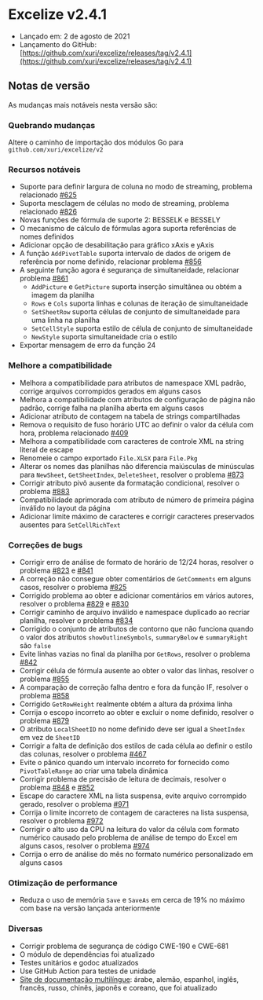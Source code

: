 # Excelize v2.4.1

* Lançado em: 2 de agosto de 2021
* Lançamento do GitHub: [https://github.com/xuri/excelize/releases/tag/v2.4.1](https://github.com/xuri/excelize/releases/tag/v2.4.1)

## Notas de versão

As mudanças mais notáveis nesta versão são:

### Quebrando mudanças

Altere o caminho de importação dos módulos Go para `github.com/xuri/excelize/v2`

### Recursos notáveis

* Suporte para definir largura de coluna no modo de streaming, problema relacionado [#625](https://github.com/xuri/excelize/issues/625)
* Suporta mesclagem de células no modo de streaming, problema relacionado [#826](https://github.com/xuri/excelize/issues/826)
* Novas funções de fórmula de suporte 2: BESSELK e BESSELY
* O mecanismo de cálculo de fórmulas agora suporta referências de nomes definidos
* Adicionar opção de desabilitação para gráfico xAxis e yAxis
* A função `AddPivotTable` suporta intervalo de dados de origem de referência por nome definido, relacionar problema [#856](https://github.com/xuri/excelize/issues/856)
* A seguinte função agora é segurança de simultaneidade, relacionar problema [#861](https://github.com/xuri/excelize/issues/861)
  * `AddPicture` e `GetPicture` suporta inserção simultânea ou obtém a imagem da planilha
  * `Rows` e `Cols` suporta linhas e colunas de iteração de simultaneidade
  * `SetSheetRow` suporta células de conjunto de simultaneidade para uma linha na planilha
  * `SetCellStyle` suporta estilo de célula de conjunto de simultaneidade
  * `NewStyle` suporta simultaneidade cria o estilo
* Exportar mensagem de erro da função 24

### Melhore a compatibilidade

* Melhora a compatibilidade para atributos de namespace XML padrão, corrige arquivos corrompidos gerados em alguns casos
* Melhora a compatibilidade com atributos de configuração de página não padrão, corrige falha na planilha aberta em alguns casos
* Adicionar atributo de contagem na tabela de strings compartilhadas
* Remova o requisito de fuso horário UTC ao definir o valor da célula com hora, problema relacionado [#409](https://github.com/xuri/excelize/issues/409)
* Melhora a compatibilidade com caracteres de controle XML na string literal de escape
* Renomeie o campo exportado `File.XLSX` para `File.Pkg`
* Alterar os nomes das planilhas não diferencia maiúsculas de minúsculas para `NewSheet`, `GetSheetIndex`, `DeleteSheet`, resolver o problema [#873](https://github.com/xuri/excelize/issues/873)
* Corrigir atributo pivô ausente da formatação condicional, resolver o problema [#883](https://github.com/xuri/excelize/issues/883)
* Compatibilidade aprimorada com atributo de número de primeira página inválido no layout da página
* Adicionar limite máximo de caracteres e corrigir caracteres preservados ausentes para `SetCellRichText`

### Correções de bugs

* Corrigir erro de análise de formato de horário de 12/24 horas, resolver o problema [#823](https://github.com/xuri/excelize/issues/823) e [#841](https://github.com/xuri/excelize/issues/841)
* A correção não consegue obter comentários de `GetComments` em alguns casos, resolver o problema [#825](https://github.com/xuri/excelize/issues/825)
* Corrigido problema ao obter e adicionar comentários em vários autores, resolver o problema [#829](https://github.com/xuri/excelize/issues/829) e [#830](https://github.com/xuri/excelize/issues/830)
* Corrigir caminho de arquivo inválido e namespace duplicado ao recriar planilha, resolver o problema [#834](https://github.com/xuri/excelize/issues/834)
* Corrigido o conjunto de atributos de contorno que não funciona quando o valor dos atributos `showOutlineSymbols`, `summaryBelow` e `summaryRight` são `false`
* Evite linhas vazias no final da planilha por `GetRows`, resolver o problema [#842](https://github.com/xuri/excelize/issues/842)
* Corrigir célula de fórmula ausente ao obter o valor das linhas, resolver o problema [#855](https://github.com/xuri/excelize/issues/855)
* A comparação de correção falha dentro e fora da função IF, resolver o problema [#858](https://github.com/xuri/excelize/issues/858)
* Corrigido `GetRowHeight` realmente obtém a altura da próxima linha
* Corrija o escopo incorreto ao obter e excluir o nome definido, resolver o problema [#879](https://github.com/xuri/excelize/issues/879)
* O atributo `LocalSheetID` no nome definido deve ser igual a `SheetIndex` em vez de `SheetID`
* Corrigir a falta de definição dos estilos de cada célula ao definir o estilo das colunas, resolver o problema [#467](https://github.com/xuri/excelize/issues/467)
* Evite o pânico quando um intervalo incorreto for fornecido como `PivotTableRange` ao criar uma tabela dinâmica
* Corrigir problema de precisão de leitura de decimais, resolver o problema [#848](https://github.com/xuri/excelize/issues/848) e [#852](https://github.com/xuri/excelize/issues/852)
* Escape do caractere XML na lista suspensa, evite arquivo corrompido gerado, resolver o problema [#971](https://github.com/xuri/excelize/issues/971)
* Corrija o limite incorreto de contagem de caracteres na lista suspensa, resolver o problema [#972](https://github.com/xuri/excelize/issues/972)
* Corrigir o alto uso da CPU na leitura do valor da célula com formato numérico causado pelo problema de análise de tempo do Excel em alguns casos, resolver o problema [#974](https://github.com/xuri/excelize/issues/974)
* Corrija o erro de análise do mês no formato numérico personalizado em alguns casos

### Otimização de performance

* Reduza o uso de memória `Save` e `SaveAs` em cerca de 19% no máximo com base na versão lançada anteriormente

### Diversas

* Corrigir problema de segurança de código CWE-190 e CWE-681
* O módulo de dependências foi atualizado
* Testes unitários e godoc atualizados
* Use GitHub Action para testes de unidade
* [Site de documentação multilíngue](https://xuri.me/excelize): árabe, alemão, espanhol, inglês, francês, russo, chinês, japonês e coreano, que foi atualizado
